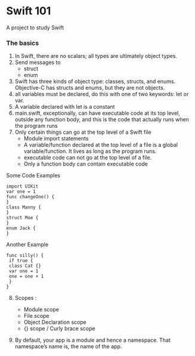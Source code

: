 Swift 101
============
A project to study Swift

### The basics

1. In Swift, there are no scalars; all types are ultimately object types.
2. Send messages to 
   - struct
   - enum
3. Swift has three kinds of object type: classes, structs, and enums. 
   Objective-C has structs and enums, but they are not objects.
4. all variables must be declared, do this with one of two keywords: let or var. 
5. A variable declared with let is a constant
6. main.swift, exceptionally, can have executable code at its top level, 
   outside any function body, 
   and this is the code that actually runs when the program runs
7. Only certain things can go at the top level of a Swift file
   - Module import statements
   - A variable/function declared at the top level of a file is a global variable/function. 
     It lives as long as the program runs.
   - executable code can not go at the top level of a file. 
   - Only a function body can contain executable code 

Some Code Examples
```
import UIKit
var one = 1
func changeOne() {
}
class Manny {
}
struct Moe {
}
enum Jack {
}
```
Another Example
```
func silly() {
 if true {
 class Cat {}
 var one = 1
 one = one + 1
 }
}
```
8. Scopes :
   - Module scope
   - File scope
   - Object Declaration scope
   - {} scope / Curly brace scope

9. 	By default, your app is a module and hence a namespace.  That namespace’s name is, the name of the app.
